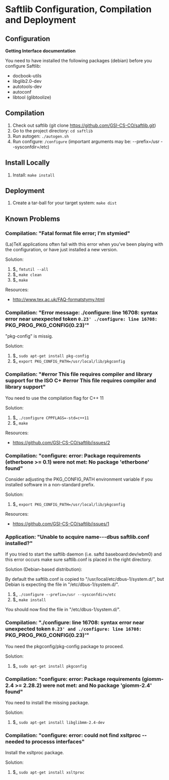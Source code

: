 # Saftlib Configuration, Compilation and Deployment

## Configuration

**Getting Interface documentation**

You need to have installed the following packages (debian) before you configure Saftlib:

* docbook-utils
* libglib2.0-dev
* autotools-dev
* autoconf
* libtool (glibtoolize)

## Compilation

1. Check out saftlib (git clone https://github.com/GSI-CS-CO/saftlib.git)
2. Go to the project directory: `cd saftlib`
3. Run autogen: `./autogen.sh`
4. Run configure: `/configure` (important arguments may be: --prefix=/usr --sysconfdir=/etc)

## Install Locally

1. Install: `make install`

## Deployment

1. Create a tar-ball for your target system: `make dist`

## Known Problems

### Compilation: "Fatal format file error; I'm stymied"

(La)TeX applications often fail with this error when you’ve been playing with the configuration, or have just installed a new version. 

Solution: 

1. $_ `fmtutil --all`
2. $_ `make clean`
3. $_ `make`

Resources:
* http://www.tex.ac.uk/FAQ-formatstymy.html

### Compilation: "Error message: ./configure: line 16708: syntax error near unexpected token `0.23' ./configure: line 16708: `PKG_PROG_PKG_CONFIG(0.23)'"

"pkg-config" is missig.

Solution:

1. $_ `sudo apt-get install pkg-config`
2. $_ `export PKG_CONFIG_PATH=/usr/local/lib/pkgconfig`

### Compilation: "#error This file requires compiler and library support for the ISO C+ #error This file requires compiler and library support"

You need to use the compilation flag for C++ 11

Solution:

1. $_ `./configure CPPFLAGS=-std=c++11`
2. $_ `make`

Resources:
* https://github.com/GSI-CS-CO/saftlib/issues/2

### Compilation: "configure: error: Package requirements (etherbone >= 0.1) were not met: No package 'etherbone' found"

Consider adjusting the PKG_CONFIG_PATH environment variable if you
installed software in a non-standard prefix.

Solution:

1. $_ `export PKG_CONFIG_PATH=/usr/local/lib/pkgconfig`

Resources:
* https://github.com/GSI-CS-CO/saftlib/issues/1

### Application: "Unable to acquire name---dbus saftlib.conf installed?"

If you tried to start the saftlib daemon (i.e. saftd baseboard:dev/wbm0) and this error occurs make sure saftlib.conf is placed in the right directory.

Solution (Debian-based distribution):

By default the saftlib.conf is copied to "/usr/local/etc/dbus-1/system.d/", but Debian is expecting the file in "/etc/dbus-1/system.d/".

1. $_ `./configure --prefix=/usr --sysconfdir=/etc`
2. $_ `make install`

You should now find the file in "/etc/dbus-1/system.d/".

### Compilation: "./configure: line 16708: syntax error near unexpected token `0.23' and ./configure: line 16708: `PKG_PROG_PKG_CONFIG(0.23)'"

You need the pkgconfig/pkg-config package to proceed.

Solution:

1. $_ `sudo apt-get install pkgconfig`

### Compilation: "configure: error: Package requirements (giomm-2.4 >= 2.28.2) were not met: and No package 'giomm-2.4' found"

You need to install the missing package.

Solution:

1. $_ `sudo apt-get install libglibmm-2.4-dev`

### Compilation: "configure: error: could not find xsltproc -- needed to processs interfaces"

Install the xsltproc package.

Solution:

1. $_ `sudo apt-get install xsltproc`




